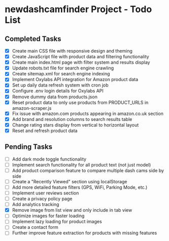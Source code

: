 # newdashcamfinder Project - Todo List

## Completed Tasks
- [x] Create main CSS file with responsive design and theming
- [x] Create JavaScript file with product data and filtering functionality
- [x] Create main index.html page with filter system and results display
- [x] Update robots.txt file for search engine crawling
- [x] Create sitemap.xml for search engine indexing
- [x] Implement Oxylabs API integration for Amazon product data
- [x] Set up daily data refresh system with cron job
- [x] Configure .env login details for Oxylabs API
- [x] Remove dummy data from products.json
- [x] Reset product data to only use products from PRODUCT_URLS in amazon-scraper.js
- [x] Fix issue with amazon.com products appearing in amazon.co.uk section
- [x] Add brand and resolution columns to search results table
- [x] Change rating stars display from vertical to horizontal layout
- [x] Reset and refresh product data

## Pending Tasks
- [ ] Add dark mode toggle functionality
- [ ] Implement search functionality for all product text (not just model)
- [ ] Add product comparison feature to compare multiple dash cams side by side
- [ ] Create a "Recently Viewed" section using localStorage
- [ ] Add more detailed feature filters (GPS, WiFi, Parking Mode, etc.)
- [ ] Implement user reviews section
- [ ] Create a privacy policy page
- [ ] Add analytics tracking
- [x] Remove image from list view and only include in tab view
- [ ] Optimize images for faster loading
- [ ] Implement lazy loading for product images
- [ ] Create a contact form
- [ ] Further improve feature extraction for products with missing features

